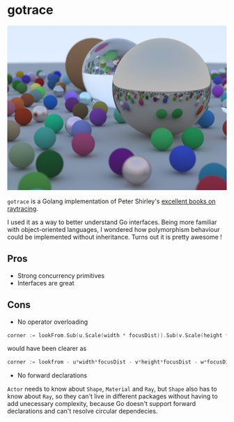 # gotrace

![render of the book cover](assets/book_render.png)

`gotrace` is a Golang implementation of Peter Shirley's [excellent books on raytracing](https://raytracing.github.io/).

I used it as a way to better understand Go interfaces. Being more familiar with object-oriented languages, I wondered how polymorphism behaviour could be implemented without inheritance. Turns out it is pretty awesome !

## Pros

- Strong concurrency primitives
- Interfaces are great

## Cons

- No operator overloading

```go
corner := lookFrom.Sub(u.Scale(width * focusDist)).Sub(v.Scale(height * focusDist)).Sub(w.Scale(focusDist))
```

would have been clearer as

```go
corner := lookfrom - u*width*focusDist - v*height*focusDist - w*focusDist
```

- No forward declarations

`Actor` needs to know about `Shape`, `Material` and `Ray`, but `Shape` also has to know about `Ray`, so they can't live in different packages without having to add unecessary complexity, because Go doesn't support forward declarations and can't resolve circular dependecies.
